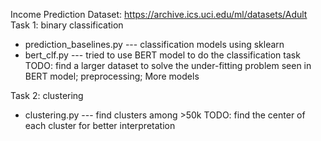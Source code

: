 Income Prediction
Dataset: https://archive.ics.uci.edu/ml/datasets/Adult
Task 1: binary classification
  - prediction_baselines.py --- classification models using sklearn
  - bert_clf.py --- tried to use BERT model to do the classification task
  TODO: find a larger dataset to solve the under-fitting problem seen in BERT model; preprocessing; More models
  
Task 2: clustering
  - clustering.py --- find clusters among >50k
  TODO: find the center of each cluster for better interpretation
